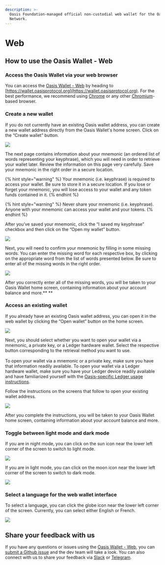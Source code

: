 ```yaml
---
description: >-
  Oasis Foundation-managed official non-custodial web wallet for the Oasis
  Network.
---
```


# Web

## How to use the Oasis Wallet - Web

### **Access the Oasis Wallet via your web browser**

You can access the [Oasis Wallet - Web](https://github.com/oasisprotocol/oasis-wallet-web/) by heading to [https://wallet.oasisprotocol.org](https://wallet.oasisprotocol.org). For the best performance, we recommend using [Chrome](https://www.google.com/chrome/) or any other [Chromium](https://www.chromium.org/Home)-based browser.

### **Create a new wallet**

If you do not currently have an existing Oasis wallet address, you can create a new wallet address directly from the Oasis Wallet's home screen. Click on the “Create wallet” button.

![](https://lh3.googleusercontent.com/d-Sv3O6IZd3PPzAJ9q2KpBsOJjzVdZQBIBR8EVcEsNTS-dbqUCxYGH5tr4Xbzhzli8vN5gEc8CS-asXv2RaVrhNzdstP8l9Is7xuclMTimne20VgEXerz7HNvm5RFp-56vRwUYFE=s0)

The next page contains information about your mnemonic (an ordered list of words representing your keyphrase), which you will need in order to retrieve your wallet later. Review the information on this page very carefully. Save your mnemonic in the right order in a secure location.

{% hint style="warning" %}
Your mnemonic (i.e. keyphrase) is required to access your wallet. Be sure to store it in a secure location. If you lose or forget your mnemonic, you will lose access to your wallet and any token funds contained in it.
{% endhint %}

{% hint style="warning" %}
Never share your mnemonic (i.e. keyphrase). Anyone with your mnemonic can access your wallet and your tokens.
{% endhint %}

After you’ve saved your mnemonic, click the “I saved my keyphrase” checkbox and then click on the “Open my wallet” button.

![](https://lh6.googleusercontent.com/3dadMzehWP1iVXq4TBriabQdqbdd2OwgJE-WV43vJ-ryDND-QOnlcbBItkSRRQqJkRQjg7NLQ-XzovYlMcHTnAq\_ya5\_J1oim62gbKXOnsbmdFwzbtbDugJxZ7HmX1Ajn965Qhxa=s0)

Next, you will need to confirm your mnemonic by filling in some missing words. You can enter the missing word for each respective box, by clicking on the appropriate word from the list of words presented below. Be sure to enter all of the missing words in the right order.

![](https://lh5.googleusercontent.com/94HoGb2w3ytLBeYpRRzJIMzLv2VE4\_LXrpQSsqabp9tI\_lrEOvZzgFJCsIvHGZUoq1Ms1RwRp\_8RcbqdvvqN4GocF40HhbfvwGchj3mnz26T6fVqqhv8jyjCdJ-jBFLdMh6x1zmE=s0)

After you correctly enter all of the missing words, you will be taken to your Oasis Wallet home screen, containing information about your account balance and more.** **

### **Access an existing wallet**

If you already have an existing Oasis wallet address, you can open it in the web wallet by clicking the “Open wallet” button on the home screen.&#x20;

![](https://lh4.googleusercontent.com/OuK5C20Udgy3g46aIYPrTL9nOIcsDIUkbptyXstjzkH-\_UoPV3RUosBkHVOuyIR0At8XXHqdvslGBkGbvM38DUdneOUSpEyDXUvxFXdftbzD6U-XMWkKd5W3RleTf2BDXZNNod54=s0)

Next, you should select whether you want to open your wallet via a mnemonic, a private key, or a Ledger hardware wallet. Select the respective button corresponding to the retrieval method you want to use.\
\
To open your wallet via a mnemonic or a private key, make sure you have that information readily available. To open your wallet via a Ledger hardware wallet, make sure you have your Ledger device readily available and have familiarized yourself with the [Oasis-specific Ledger usage instructions](../holding-rose-tokens/ledger-wallet.md).&#x20;

Follow the instructions on the screens that follow to open your existing wallet address.

![](https://lh4.googleusercontent.com/oYLR4xnJ08C1Gp4oEn4qu23r8ETu8yPRaTjaR2nHeuyxfZuJL9zH-v81yX5kbhZCO\_XBlMNiHwIqtBApu4FkA8uoWRu1vah8tacLB-xcQgEvKh6G2OB5gzFcG7dS-AO2QsXpa-pA=s0)

After you complete the instructions, you will be taken to your Oasis Wallet home screen, containing information about your account balance and more.&#x20;

### **Toggle between light mode and dark mode**

If you are in night mode, you can click on the sun icon near the lower left corner of the screen to switch to light mode.&#x20;

![](https://lh6.googleusercontent.com/Egxgp19S4WQ3JnKfi\_QDSY2uLFxfwuC\_m4RRvur4kzNhSyZxsslYzVLfXvCulwkX6SyoBh4U7zpL9o6ITmvsOccELI4umOcjdbuSSW6K4okUff\_xEXZudSPa\_wU3XaQAuRm0tqmZ=s0)

If you are in light mode, you can click on the moon icon near the lower left corner of the screen to switch to dark mode.

![](https://lh5.googleusercontent.com/Y\_Ko61WZVzMl\_E1oJEprVQvd195RyYZ9b4g9VubIkeWZcB6wkdER\_mCSx5xEpwqV9C5XltZmrznTdGU-KNlqlwcR9FyO1rPO-9WKvN4Hnw3rYF9umrTcly6kpZ3fg8nFpVMxeKFp=s0)

### **Select a language for the web wallet interface**

To select a language, you can click the globe icon near the lower left corner of the screen. Currently, you can select either English or French.&#x20;

![](https://lh4.googleusercontent.com/Jpu157pnKyEYMH4Kw5r0ko5mxVH0B9\_qBVw0lQvAAornjNHTkqH5g6hqg6sNBvOANQgYeypi35mRFuTblexcodV5Qhxl83qT9PzQ94s-4iJZHcCBMY2BIDl\_KaxDyKo2JtPk6N2b=s0)

## **Share your feedback with us**

If you have any questions or issues using the [Oasis Wallet - Web](https://github.com/oasisprotocol/oasis-wallet-web/), you can [submit a Github issue](https://github.com/oasisprotocol/oasis-wallet-web/issues) and the dev team will take a look. You can also connect with us to share your feedback via [Slack](https://oasisprotocol.org/slack) or [Telegram](https://t.me/oasisprotocolcommunity).&#x20;
